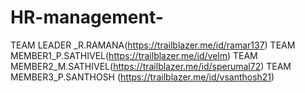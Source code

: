 # HR-management- 
TEAM LEADER _R.RAMANA(https://trailblazer.me/id/ramar137)
TEAM MEMBER1_P.SATHIVEL(https://trailblazer.me/id/velm)
TEAM MEMBER2_M.SATHIVEL(https://trailblazer.me/id/sperumal72)
TEAM MEMBER3_P.SANTHOSH (https://trailblazer.me/id/vsanthosh21)






